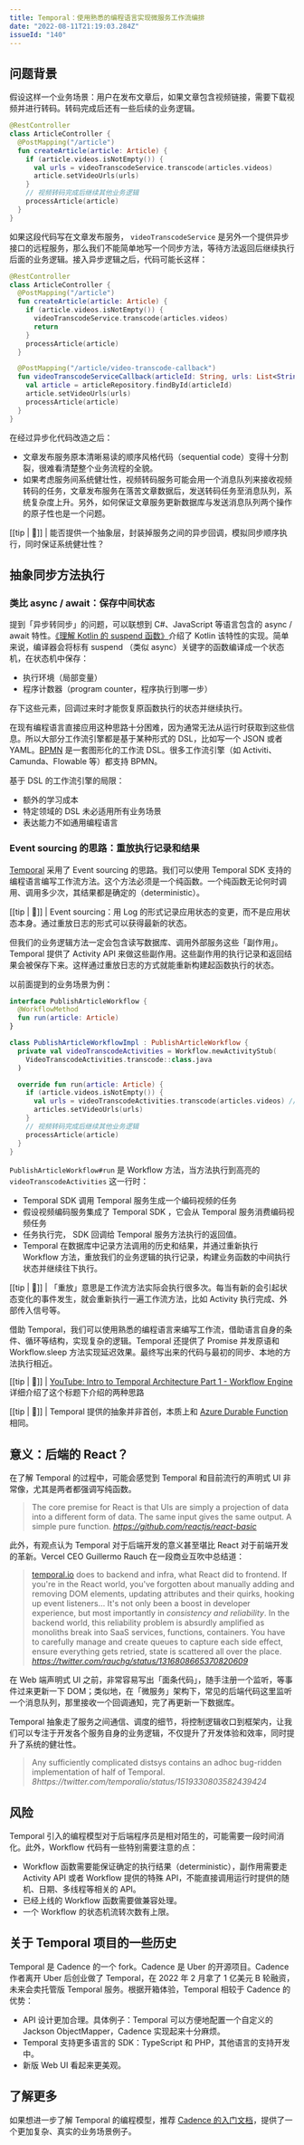 ```yaml
---
title: Temporal：使用熟悉的编程语言实现微服务工作流编排
date: "2022-08-11T21:19:03.284Z"
issueId: "140"
---
```



## 问题背景

假设这样一个业务场景：用户在发布文章后，如果文章包含视频链接，需要下载视频并进行转码。转码完成后还有一些后续的业务逻辑。

```kotlin
@RestController
class ArticleController {
  @PostMapping("/article")
  fun createArticle(article: Article) {
    if (article.videos.isNotEmpty()) {
      val urls = videoTranscodeService.transcode(articles.videos)
      article.setVideoUrls(urls)
    }
    // 视频转码完成后继续其他业务逻辑
    processArticle(article)
  }
}
```

如果这段代码写在文章发布服务， `videoTranscodeService` 是另外一个提供异步接口的远程服务，那么我们不能简单地写一个同步方法，等待方法返回后继续执行后面的业务逻辑。接入异步逻辑之后，代码可能长这样：

```kotlin
@RestController
class ArticleController {
  @PostMapping("/article")
  fun createArticle(article: Article) {
    if (article.videos.isNotEmpty()) {
      videoTranscodeService.transcode(articles.videos)
      return
    }
    processArticle(article)
  }

  @PostMapping("/article/video-transcode-callback")
  fun videoTranscodeServiceCallback(articleId: String, urls: List<String>) {
    val article = articleRepository.findById(articleId)
    article.setVideoUrls(urls)
    processArticle(article)
  }
}
```

在经过异步化代码改造之后：

- 文章发布服务原本清晰易读的顺序风格代码（sequential code）变得十分割裂，很难看清楚整个业务流程的全貌。
- 如果考虑服务间系统健壮性，视频转码服务可能会用一个消息队列来接收视频转码的任务，文章发布服务在落苦文章数据后，发送转码任务至消息队列，系统复杂度上升。另外，如何保证文章服务更新数据库与发送消息队列两个操作的原子性也是一个问题。

[[tip | 🤔]]
| 能否提供一个抽象层，封装掉服务之间的异步回调，模拟同步顺序执行，同时保证系统健壮性？

## 抽象同步方法执行

### 类比 async / await：保存中间状态

提到「异步转同步」的问题，可以联想到 C#、JavaScript 等语言包含的 async / await 特性。[《理解 Kotlin 的 suspend 函数》](/posts/understanding-kotlin-suspend-functions/)介绍了 Kotlin 该特性的实现。简单来说，编译器会将标有 suspend （类似 async）关键字的函数编译成一个状态机，在状态机中保存：

- 执行环境（局部变量）
- 程序计数器（program counter，程序执行到哪一步）

存下这些元素，回调过来时才能恢复原函数执行的状态并继续执行。

在现有编程语言直接应用这种思路十分困难，因为通常无法从运行时获取到这些信息。所以大部分工作流引擎都是基于某种形式的 DSL，比如写一个 JSON 或者 YAML。[BPMN](https://en.wikipedia.org/wiki/Business_Process_Model_and_Notation) 是一套图形化的工作流 DSL。很多工作流引擎（如 Activiti、Camunda、Flowable 等）都支持 BPMN。

基于 DSL 的工作流引擎的局限：

- 额外的学习成本
- 特定领域的 DSL 未必适用所有业务场景
- 表达能力不如通用编程语言

### Event sourcing 的思路：重放执行记录和结果

[Temporal](https://temporal.io) 采用了 Event sourcing 的思路。我们可以使用 Temporal SDK 支持的编程语言编写工作流方法。这个方法必须是一个纯函数。一个纯函数无论何时调用、调用多少次，其结果都是确定的（deterministic）。

[[tip | 📖]]
| Event sourcing：用 Log 的形式记录应用状态的变更，而不是应用状态本身。通过重放日志的形式可以获得最新的状态。

但我们的业务逻辑方法一定会包含读写数据库、调用外部服务这些「副作用」。Temporal 提供了 Activity API 来做这些副作用。这些副作用的执行记录和返回结果会被保存下来。这样通过重放日志的方式就能重新构建起函数执行的状态。

以前面提到的业务场景为例：

```kotlin
interface PublishArticleWorkflow {
  @WorkflowMethod
  fun run(article: Article)
}

class PublishArticleWorkflowImpl : PublishArticleWorkflow {
  private val videoTranscodeActivities = Workflow.newActivityStub(
    VideoTranscodeActivities.transcode::class.java
  )

  override fun run(article: Article) {
    if (article.videos.isNotEmpty()) {
      val urls = videoTranscodeActivities.transcode(articles.videos) // highlight-line
      articles.setVideoUrls(urls)
    }
    // 视频转码完成后继续其他业务逻辑
    processArticle(article)
  }
}
```

`PublishArticleWorkflow#run` 是 Workflow 方法，当方法执行到高亮的 `videoTranscodeActivities` 这一行时：

- Temporal SDK 调用 Temporal 服务生成一个编码视频的任务
- 假设视频编码服务集成了 Temporal SDK ，它会从 Temporal 服务消费编码视频任务
- 任务执行完， SDK 回调给 Temporal 服务方法执行的返回值。
- Temporal 在数据库中记录方法调用的历史和结果，并通过重新执行 Workflow 方法，重放我们的业务逻辑的执行记录，构建业务函数的中间执行状态并继续往下执行。

[[tip | 🔑]]
| 「重放」意思是工作流方法实际会执行很多次。每当有新的会引起状态变化的事件发生，就会重新执行一遍工作流方法，比如 Activity 执行完成、外部传入信号等。

借助 Temporal，我们可以使用熟悉的编程语言来编写工作流，借助语言自身的条件、循环等结构，实现复杂的逻辑。Temporal 还提供了 Promise 并发原语和 Workflow.sleep 方法实现延迟效果。最终写出来的代码与最初的同步、本地的方法执行相近。

[[tip | 🔗]]
| [YouTube: Intro to Temporal Architecture Part 1 - Workflow Engine](https://www.youtube.com/watch?v=wMUKhtRhlmY) 详细介绍了这个标题下介绍的两种思路

[[tip | 📖]]
| Temporal 提供的抽象并非首创，本质上和 [Azure Durable Function](https://docs.microsoft.com/en-us/azure/azure-functions/durable/durable-functions-overview?tabs=csharp) 相同。

## 意义：后端的 React？

在了解 Temporal 的过程中，可能会感觉到 Temporal 和目前流行的声明式 UI 非常像，尤其是两者都强调写纯函数。

> The core premise for React is that UIs are simply a projection of data into a different form of data. The same input gives the same output. A simple pure function.
> <cite>https://github.com/reactjs/react-basic</cite>
>


此外，有观点认为 Temporal 对于后端开发的意义甚至堪比 React 对于前端开发的革新。Vercel CEO Guillermo Rauch 在一段商业互吹中总结道：

> [temporal.io](http://temporal.io) does to backend and infra, what React did to frontend. If you're in the React world, you've forgotten about manually adding and removing DOM elements, updating attributes and their quirks, hooking up event listeners… It's not only been a boost in developer experience, but most importantly in *consistency and reliability*. In the backend world, this reliability problem is absurdly amplified as monoliths break into SaaS services, functions, containers. You have to carefully manage and create queues to capture each side effect, ensure everything gets retried, state is scattered all over the place.
> <cite>https://twitter.com/rauchg/status/1316808665370820609</cite>
>

在 Web 端声明式 UI 之前，非常容易写出「面条代码」，随手注册一个监听，等事件过来更新一下 DOM；类似地，在「微服务」架构下，常见的后端代码这里监听一个消息队列，那里接收一个回调通知，完了再更新一下数据库。

Temporal  抽象走了服务之间通信、调度的细节，将控制逻辑收口到框架内，让我们可以专注于开发各个服务自身的业务逻辑，不仅提升了开发体验和效率，同时提升了系统的健壮性。

> Any sufficiently complicated distsys contains an adhoc bug-ridden implementation of half of Temporal.
> <cite>8https://twitter.com/temporalio/status/1519330803582439424</cite>
>

## 风险

Temporal 引入的编程模型对于后端程序员是相对陌生的，可能需要一段时间消化。此外，Workflow 代码有一些特别需要注意的点：

- Workflow 函数需要能保证确定的执行结果（deterministic），副作用需要走 Activity API 或者 Workflow 提供的特殊 API，不能直接调用运行时提供的随机、日期、多线程等相关的 API。
- 已经上线的 Workflow 函数需要做兼容处理。
- 一个 Workflow 的状态机流转次数有上限。

## 关于 Temporal 项目的一些历史

Temporal 是 Cadence 的一个 fork。Cadence 是 Uber 的开源项目。Cadence 作者离开 Uber 后创业做了 Temporal，在 2022 年 2 月拿了 1 亿美元 B 轮融资，未来会卖托管版 Temporal 服务。根据开箱体验，Temporal 相较于 Cadence 的优势：

- API 设计更加合理。具体例子：Temporal 可以方便地配置一个自定义的 Jackson ObjectMapper，Cadence 实现起来十分麻烦。
- Temporal 支持更多语言的 SDK：TypeScript 和 PHP，其他语言的支持开发中。
- 新版 Web UI 看起来更美观。

## 了解更多

如果想进一步了解 Temporal 的编程模型，推荐 [Cadence 的入门文档](https://cadenceworkflow.io/docs/concepts/workflows/#example)，提供了一个更加复杂、真实的业务场景例子。

